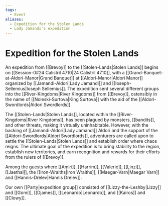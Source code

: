 ```yaml
---
tags:
  - Event
aliases:
  - Expedition for the Stolen Lands
  - Lady Jamandi's expedition
---
```

# Expedition for the Stolen Lands
An expedition from [[Brevoy]] to the [[Stolen-Lands|Stolen Lands]] begins on [[Session-0#24 Calistril 4710|24 Calistril 4710]], with a [[Grand-Banquet-at-Aldori-Manor|Grand Banquet]] at [[Aldori-Manor|Aldori Manor]] organized by [[Jamandi-Aldori|Lady Jamandi]] and [[Ioseph-Sellemius|Ioseph Sellemius]]. The expedition sent several different groups into the [[River-Kingdoms|River Kingdoms]] from [[Brevoy]], ostensibly in the name of [[Noleski-Surtova|King Surtova]] with the aid of the [[Aldori-Swordlords|Aldori Swordlords]].

The [[Stolen-Lands|Stolen Lands]], located within the [[River-Kingdoms|River Kingdoms]], has been plagued by monsters, [[bandits]], and other threats, making it virtually uninhabitable. However, with the backing of [[Jamandi-Aldori|Lady Jamandi]] Aldori and the support of the [[Aldori-Swordlords|Aldori Swordlords]], adventurers are called upon to settle the [[Stolen-Lands|Stolen Lands]] and establish order where chaos reigns. The ultimate goal of the expedition is to bring stability to the region, establish new territories, and earn recognition and rewards for their efforts from the rulers of [[Brevoy]].

Among the guests where [[Amiri]], [[Harrim]], [[Valerie]], [[Linzi]], [[Jaethal]], the [[Iron-Wraiths|Iron Wraiths]],  [[Maegar-Varn|Maegar Varn]] and [[Hannis-Drelev|Hannis Drelev]]. 

Our own [[Party|expedition group]] consisted of [[Lizzy-the-Leshby|Lizzy]] and [[Gomi]], [[Djames]], [[Leonardo|Leonardo]], and [[Kairos]] and [[Clowy]].